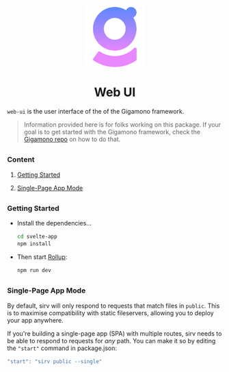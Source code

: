 <div align="center">
    <a href="#" target="_blank">
        <img src="https://raw.githubusercontent.com/appcypher/gigamono-assets/main/avatar-gigamono-boxed.png" alt="Gigamono Logo" width="140" height="140"></img>
    </a>
</div>

<h1 align="center">Web UI</h1>

`web-ui` is the user interface of the of the Gigamono framework.

> Information provided here is for folks working on this package. If your goal is to get started with the Gigamono framework, check the [Gigamono repo](https://github.com/gigamono/gigamono) on how to do that.

##

### Content

1. [Getting Started](#getting-started)

2. [Single-Page App Mode](#spa-modex)

##

### Getting Started <a name="getting-started" />

- Install the dependencies...

  ```bash
  cd svelte-app
  npm install
  ```

- Then start [Rollup](https://rollupjs.org):

  ```bash
  npm run dev
  ```

##

### Single-Page App Mode <a name="spa-mode" />

By default, sirv will only respond to requests that match files in `public`. This is to maximise compatibility with static fileservers, allowing you to deploy your app anywhere.

If you're building a single-page app (SPA) with multiple routes, sirv needs to be able to respond to requests for _any_ path. You can make it so by editing the `"start"` command in package.json:

```js
"start": "sirv public --single"
```
